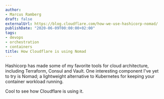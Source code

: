 ```yaml
---
author:
- Marcus Ramberg
draft: false
externalUrl: https://blog.cloudflare.com/how-we-use-hashicorp-nomad/
publishDate: "2020-06-09T00:00:00+02:00"
tags:
- devops
- orchestration
- containers
title: How Cloudflare is using Nomad
---
```


Hashicorp has made some of my favorite tools for cloud architecture, including Terraform, Consul and Vault. One
interesting component I've yet to try is Nomad; a lightweight alternative to Kubernetes for keeping your container
workload running.

Cool to see how Cloudflare is using it.
